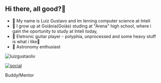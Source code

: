 ## Hi there, all good?🤠

- 👋 My name is Luiz Gustavo and im lerning computer science at Inteli
- 🏫 I grow up at Goiânia(Goiás) studing at "Arena" high school, where i gain the oportunity to study at Inteli today, 
- 🎸 Eletronic guitar player - polyphia, unprocessed and some heavy stuff is what i like🤘
- 🔭 Astronomy enthusiast

![luizgustaoliv](https://github-readme-stats.vercel.app/api?username=luizgustaoliv&show_icons=true&theme=merko)

[![social](https://img.shields.io/badge/Instagram-E4405F?style=for-the-badge&logo=instagram&logoColor=white)](https://www.instagram.com/luizborgesoliv/)

Buddy/Mentor
